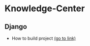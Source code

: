 # Knowledge-Center

## Django
  - How to build project [(go to link)](django/django-build-project.md)
